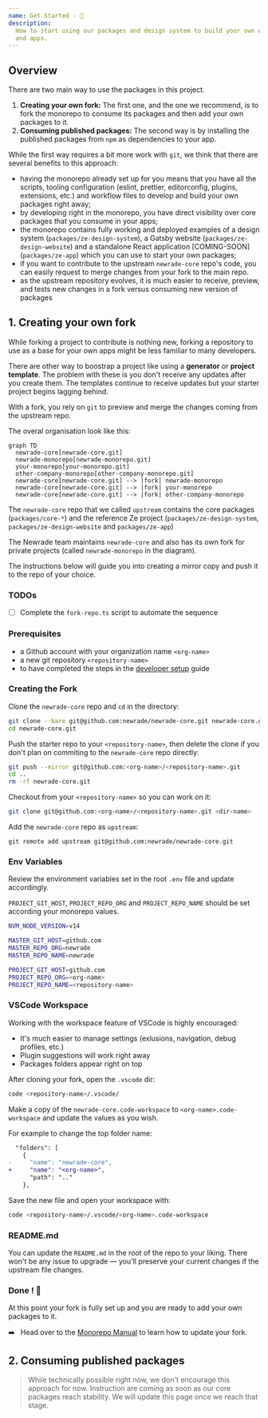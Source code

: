 ```yaml
---
name: Get Started - 👟
description:
  How to start using our packages and design system to build your own websites
  and apps.
---
```


<DocHeader props={props}/>

## Overview

There are two main way to use the packages in this project.

1. **Creating your own fork:** The first one, and the one we recommend, is to
   fork the monorepo to consume its packages and then add your own packages to
   it.
2. **Consuming published packages:** The second way is by installing the
   published packages from `npm` as dependencies to your app.

While the first way requires a bit more work with `git`, we think that there are
several benefits to this approach:

- having the monorepo already set up for you means that you have all the
  scripts, tooling configuration (eslint, prettier, editorconfig, plugins,
  extensions, etc.) and workflow files to develop and build your own packages
  right away;
- by developing right in the monorepo, you have direct visibility over core
  packages that you consume in your apps;
- the monorepo contains fully working and deployed examples of a design system
  (`packages/ze-design-system`), a Gatsby website (`packages/ze-design-website`)
  and a standalone React application [COMING-SOON] (`packages/ze-app`) which you
  can use to start your own packages;
- if you want to contribute to the upstream `newrade-core` repo's code, you can
  easily request to merge changes from your fork to the main repo.
- as the upstream repository evolves, it is much easier to receive, preview, and
  tests new changes in a fork versus consuming new version of packages

## 1. Creating your own fork

While forking a project to contribute is nothing new, forking a repository to
use as a base for your own apps might be less familiar to many developers.

There are other way to boostrap a project like using a **generator** or
**project template**. The problem with these is you don't receive any updates
after you create them. The templates continue to receive updates but your
starter project begins lagging behind.

With a fork, you rely on `git` to preview and merge the changes coming from the
upstream repo.

The overal organisation look like this:

```mermaid
graph TD
  newrade-core[newrade-core.git]
  newrade-monorepo[newrade-monorepo.git]
  your-monorepo[your-monorepo.git]
  other-company-monorepo[other-company-monorepo.git]
  newrade-core[newrade-core.git] --> |fork| newrade-monorepo
  newrade-core[newrade-core.git] --> |fork| your-monorepo
  newrade-core[newrade-core.git] --> |fork| other-company-monorepo
```

The `newrade-core` repo that we called `upstream` contains the core packages
(`packages/core-*`) and the reference Ze project (`packages/ze-design-system`,
`packages/ze-design-website` and `packages/ze-app`)

The Newrade team maintains `newrade-core` and also has its own fork for private
projects (called `newrade-monorepo` in the diagram).

The instructions below will guide you into creating a mirror copy and push it to
the repo of your choice.

### TODOs

- [ ] Complete the `fork-repo.ts` script to automate the sequence

### Prerequisites

- a Github account with your organization name `<org-name>`
- a new git repository `<repository-name>`
- to have completed the steps in the
  [developer setup](/core-docs/guides/developer-setup/) guide

### Creating the Fork

Clone the `newrade-core` repo and `cd` in the directory:

```bash
git clone --bare git@github.com:newrade/newrade-core.git newrade-core.git
cd newrade-core.git
```

Push the starter repo to your `<repository-name>`, then delete the clone if you
don't plan on commiting to the `newrade-core` repo directly:

```bash
git push --mirror git@github.com:<org-name>/<repository-name>.git
cd ..
rm -rf newrade-core.git
```

Checkout from your `<repository-name>` so you can work on it:

```bash
git clone git@github.com:<org-name>/<repository-name>.git <dir-name>
```

Add the `newrade-core` repo as `upstream`:

```
git remote add upstream git@github.com:newrade/newrade-core.git
```

### Env Variables

Review the environment variables set in the root `.env` file and update
accordingly.

`PROJECT_GIT_HOST`, `PROJECT_REPO_ORG` and `PROJECT_REPO_NAME` should be set
according your monorepo values.

```bash
NVM_NODE_VERSION=v14

MASTER_GIT_HOST=github.com
MASTER_REPO_ORG=newrade
MASTER_REPO_NAME=newrade

PROJECT_GIT_HOST=github.com
PROJECT_REPO_ORG=<org-name>
PROJECT_REPO_NAME=<repository-name>
```

### VSCode Workspace

Working with the workspace feature of VSCode is highly encouraged:

- It's much easier to manage settings (exlusions, navigation, debug profiles,
  etc.)
- Plugin suggestions will work right away
- Packages folders appear right on top

After cloning your fork, open the `.vscode` dir:

```bash
code <repository-name>/.vscode/
```

Make a copy of the `newrade-core.code-workspace` to `<org-name>.code-workspace`
and update the values as you wish.

For example to change the top folder name:

```diff
  "folders": [
    {
-     "name": "newrade-core",
+     "name": "<org-name>",
      "path": ".."
    },
```

Save the new file and open your workspace with:

```bash
code <repository-name>/.vscode/<org-name>.code-workspace
```

### README.md

You can update the `README.md` in the root of the repo to your liking. There
won't be any issue to upgrade — you'll preserve your current changes if the
upstream file changes.

### Done ! 🎉

At this point your fork is fully set up and you are ready to add your own
packages to it.

➡️ &nbsp; Head over to the [Monorepo Manual](/core-docs/monorepo-manual/) to
learn how to update your fork.

## 2. Consuming published packages

> While technically possible right now, we don't encourage this approach for
> now. Instruction are coming as soon as our core packages reach stability. We
> will update this page once we reach that stage.
